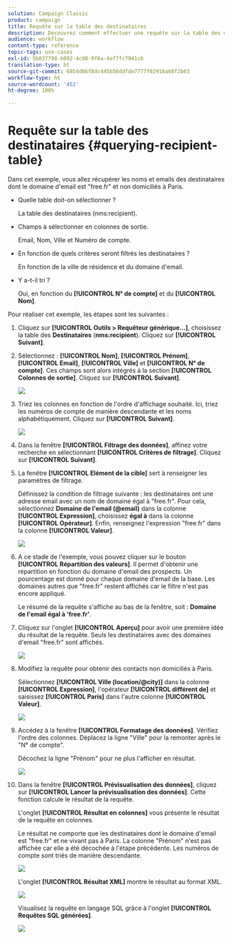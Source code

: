 ```yaml
---
solution: Campaign Classic
product: campaign
title: Requête sur la table des destinataires
description: Découvrez comment effectuer une requête sur la table des destinataires
audience: workflow
content-type: reference
topic-tags: use-cases
exl-id: 5b037798-b092-4c98-9f6a-4af7fc7941c6
translation-type: ht
source-git-commit: 6854d06f8dc445b56ddfde7777f02916a60f2b63
workflow-type: ht
source-wordcount: '452'
ht-degree: 100%

---
```


# Requête sur la table des destinataires {#querying-recipient-table}

Dans cet exemple, vous allez récupérer les noms et emails des destinataires dont le domaine d&#39;email est &quot;free.fr&quot; et non domiciliés à Paris.

* Quelle table doit-on sélectionner ?

   La table des destinataires (nms:recipient).

* Champs à sélectionner en colonnes de sortie.

   Email, Nom, Ville et Numéro de compte.

* En fonction de quels critères seront filtrés les destinataires ?

   En fonction de la ville de résidence et du domaine d&#39;email.

* Y a-t-il tri ?

   Oui, en fonction du **[!UICONTROL N° de compte]** et du **[!UICONTROL Nom]**.

Pour réaliser cet exemple, les étapes sont les suivantes :

1. Cliquez sur **[!UICONTROL Outils > Requêteur générique...]**, choisissez la table des **Destinataires** (**nms:recipient**). Cliquez sur **[!UICONTROL Suivant]**.
1. Sélectionnez : **[!UICONTROL Nom]**, **[!UICONTROL Prénom]**, **[!UICONTROL Email]**, **[!UICONTROL Ville]** et **[!UICONTROL N° de compte]**. Ces champs sont alors intégrés à la section **[!UICONTROL Colonnes de sortie]**. Cliquez sur **[!UICONTROL Suivant]**.

   ![](assets/query_editor_03.png)

1. Triez les colonnes en fonction de l&#39;ordre d&#39;affichage souhaité. Ici, triez les numéros de compte de manière descendante et les noms alphabétiquement. Cliquez sur **[!UICONTROL Suivant]**.

   ![](assets/query_editor_04.png)

1. Dans la fenêtre **[!UICONTROL Filtrage des données]**, affinez votre recherche en sélectionnant **[!UICONTROL Critères de filtrage]**. Cliquez sur **[!UICONTROL Suivant]**.
1. La fenêtre **[!UICONTROL Elément de la cible]** sert à renseigner les paramètres de filtrage.

   Définissez la condition de filtrage suivante : les destinataires ont une adresse email avec un nom de domaine égal à &quot;free.fr&quot;. Pour cela, sélectionnez **Domaine de l&#39;email (@email)** dans la colonne **[!UICONTROL Expression]**, choisissez **égal à** dans la colonne **[!UICONTROL Opérateur]**. Enfin, renseignez l&#39;expression &quot;free.fr&quot; dans la colonne **[!UICONTROL Valeur]**.

   ![](assets/query_editor_05.png)

1. A ce stade de l&#39;exemple, vous pouvez cliquer sur le bouton **[!UICONTROL Répartition des valeurs]**. Il permet d&#39;obtenir une répartition en fonction du domaine d&#39;email des prospects. Un pourcentage est donné pour chaque domaine d&#39;email de la base. Les domaines autres que &quot;free.fr&quot; restent affichés car le filtre n&#39;est pas encore appliqué.

   Le résumé de la requête s&#39;affiche au bas de la fenêtre, soit : **Domaine de l&#39;email égal à &#39;free.fr&#39;**.

1. Cliquez sur l&#39;onglet **[!UICONTROL Aperçu]** pour avoir une première idée du résultat de la requête. Seuls les destinataires avec des domaines d&#39;email &quot;free.fr&quot; sont affichés.

   ![](assets/query_editor_nveau_17.png)

1. Modifiez la requête pour obtenir des contacts non domiciliés à Paris.

   Sélectionnez **[!UICONTROL Ville (location/@city)]** dans la colonne **[!UICONTROL Expression]**, l&#39;opérateur **[!UICONTROL différent de]** et saisissez **[!UICONTROL Paris]** dans l&#39;autre colonne **[!UICONTROL Valeur]**.

   ![](assets/query_editor_08.png)

1. Accédez à la fenêtre **[!UICONTROL Formatage des données]**. Vérifiez l&#39;ordre des colonnes. Déplacez la ligne &quot;Ville&quot; pour la remonter après le &quot;N° de compte&quot;.

   Décochez la ligne &quot;Prénom&quot; pour ne plus l&#39;afficher en résultat.

   ![](assets/query_editor_nveau_15.png)

1. Dans la fenêtre **[!UICONTROL Prévisualisation des données]**, cliquez sur **[!UICONTROL Lancer la prévisualisation des données]**. Cette fonction calcule le résultat de la requête.

   L&#39;onglet **[!UICONTROL Résultat en colonnes]** vous présente le résultat de la requête en colonnes.

   Le résultat ne comporte que les destinataires dont le domaine d&#39;email est &quot;free.fr&quot; et ne vivant pas à Paris. La colonne &quot;Prénom&quot; n&#39;est pas affichée car elle a été décochée à l&#39;étape précédente. Les numéros de compte sont triés de manière descendante.

   ![](assets/query_editor_nveau_12.png)

   L&#39;onglet **[!UICONTROL Résultat XML]** montre le résultat au format XML.

   ![](assets/query_editor_nveau_13.png)

   Visualisez la requête en langage SQL grâce à l&#39;onglet **[!UICONTROL Requêtes SQL générées]**.

   ![](assets/query_editor_nveau_14.png)
